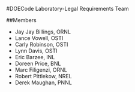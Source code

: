 #DOECode Laboratory-Legal Requirements Team

##Members
 - Jay Jay Billings, ORNL
 - Lance Vowell, OSTI
 - Carly Robinson, OSTI
 - Lynn Davis, OSTI
 - Eric Barzee, INL
 - Doreen Price, BNL
 - Marc Filigenzi, ORNL
 - Robert Pittlekow, NREL
 - Derek Maughan, PNNL
